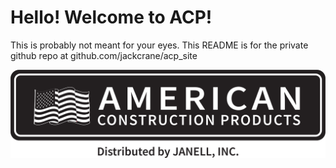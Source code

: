 # Hello! Welcome to ACP!
This is probably not meant for your eyes. This README is for the private github repo at github.com/jackcrane/acp_site

![ACP Logo](https://raw.githubusercontent.com/jackcrane/acp_site/master/assets/logos/acp_master_white_black.jpg "ACP Logo")
